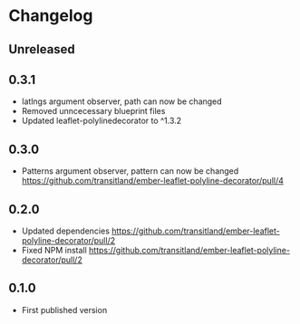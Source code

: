 # Changelog

## Unreleased

## 0.3.1

- latlngs argument observer, path can now be changed
- Removed unncecessary blueprint files
- Updated leaflet-polylinedecorator to ^1.3.2

## 0.3.0

- Patterns argument observer, pattern can now be changed https://github.com/transitland/ember-leaflet-polyline-decorator/pull/4

## 0.2.0

- Updated dependencies https://github.com/transitland/ember-leaflet-polyline-decorator/pull/2
- Fixed NPM install https://github.com/transitland/ember-leaflet-polyline-decorator/pull/2

## 0.1.0

- First published version
